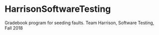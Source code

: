 # HarrisonSoftwareTesting
Gradebook program for seeding faults. Team Harrison, Software Testing, Fall 2018
